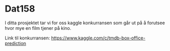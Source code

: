 <H1>Dat158</H1>
<p>
I ditta prosjektet tar vi for oss kaggle konkurransen som går ut på å forutsee hvor mye en film tjener på kino.
  
Link til konkurransen: https://www.kaggle.com/c/tmdb-box-office-prediction
</p>
